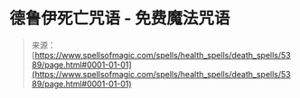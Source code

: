 <!--yml

category: 未分类

date: 2024-06-12 18:39:31

-->

# 德鲁伊死亡咒语 - 免费魔法咒语

> 来源：[https://www.spellsofmagic.com/spells/health_spells/death_spells/5389/page.html#0001-01-01](https://www.spellsofmagic.com/spells/health_spells/death_spells/5389/page.html#0001-01-01)
